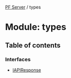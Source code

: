 [PF Server](../README.md) / types

# Module: types

## Table of contents

### Interfaces

- [IAPIResponse](../interfaces/types.IAPIResponse.md)
